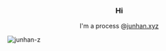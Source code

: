 <h3 align="center">Hi</h3>

<p align="center">
  I'm a process @<a href="https://www.junhan.xyz/blog">junhan.xyz</a>
</p>

<p align="left"> <img src="https://komarev.com/ghpvc/?username=junhan-z&color=blue&style=flat-square&label=Processes+Started:" alt="junhan-z" /> </p>

